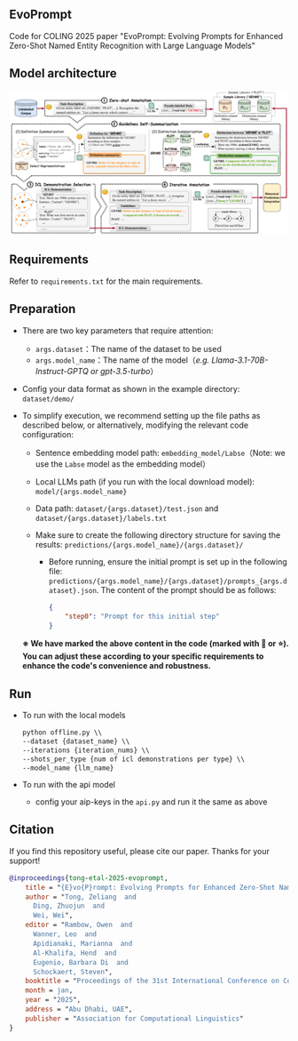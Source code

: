 ## EvoPrompt

Code for COLING 2025 paper "EvoPrompt: Evolving Prompts for Enhanced Zero-Shot Named Entity Recognition with Large Language Models"



## Model architecture

![](figures/model.png)



## Requirements

Refer to `requirements.txt` for the main requirements.



## Preparation

* There are two key parameters that require attention:
  * `args.dataset`：The name of the dataset to be used
  * `args.model_name`：The name of the model（*e.g. Llama-3.1-70B-Instruct-GPTQ or gpt-3.5-turbo*）

* Config your data format as shown in the example directory: `dataset/demo/`

* To simplify execution, we recommend setting up the file paths as described below, or alternatively, modifying the relevant code configuration:

  * Sentence embedding model path: `embedding_model/Labse`（Note: we use the `Labse` model as the embedding model）

  * Local LLMs path (if you run with the local download model): `model/{args.model_name}`

  * Data path: `dataset/{args.dataset}/test.json` and `dataset/{args.dataset}/labels.txt`

  * Make sure to create the following directory structure for saving the results: `predictions/{args.model_name}/{args.dataset}/`

    * Before running, ensure the initial prompt is set up in the following file: `predictions/{args.model_name}/{args.dataset}/prompts_{args.dataset}.json`. The content of the prompt should be as follows:

      ```json
      {
          "step0": "Prompt for this initial step"
      }
      ```

  **※ We have marked the above content in the code (marked with 🔺 or ⭐). You can adjust these according to your specific requirements to enhance the code's convenience and robustness.**



## Run

* To run with the local models

  ```shell
  python offline.py \\
  --dataset {dataset_name} \\
  --iterations {iteration_nums} \\
  --shots_per_type {num of icl demonstrations per type} \\
  --model_name {llm_name}
  ```

* To run with the api model

  * config your aip-keys in the `api.py` and run it the same as above



## Citation

If you find this repository useful, please cite our paper. Thanks for your support!
```bibtex
@inproceedings{tong-etal-2025-evoprompt,
    title = "{E}vo{P}rompt: Evolving Prompts for Enhanced Zero-Shot Named Entity Recognition with Large Language Models",
    author = "Tong, Zeliang  and
      Ding, Zhuojun  and
      Wei, Wei",
    editor = "Rambow, Owen  and
      Wanner, Leo  and
      Apidianaki, Marianna  and
      Al-Khalifa, Hend  and
      Eugenio, Barbara Di  and
      Schockaert, Steven",
    booktitle = "Proceedings of the 31st International Conference on Computational Linguistics",
    month = jan,
    year = "2025",
    address = "Abu Dhabi, UAE",
    publisher = "Association for Computational Linguistics"
}
